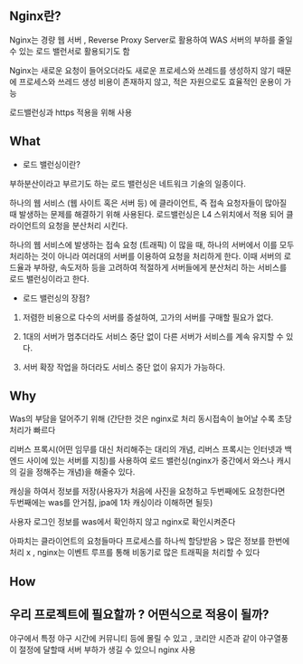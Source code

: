 ## Nginx란?

Nginx는 경량 웹 서버 , Reverse Proxy Server로 활용하여 WAS 서버의 부하를 줄일 수 있는 로드 밸런서로 활용되기도 함

Nginx는 새로운 요청이 들어오더라도 새로운 프로세스와 쓰레드를 생성하지 않기 때문에 프로세스와 쓰레드 생성 비용이 존재하지 않고,
적은 자원으로도 효율적인 운용이 가능

로드밸런싱과 https 적용을 위해 사용

## What

- 로드 밸런싱이란? 

부하분산이라고 부르기도 하는 로드 밸런싱은 네트워크 기술의 일종이다. 

하나의 웹 서비스 (웹 사이트 혹은 서버 등) 에 클라이언트, 즉 접속 요청자들이 많아질 때 발생하는 문제를 해결하기 위해 사용된다. 로드밸런싱은 L4 스위치에서 적용 되어 클라이언트의 요청을 분산처리 시킨다.



하나의 웹 서비스에 발생하는 접속 요청 (트래픽) 이 많을 때, 하나의 서버에서 이를 모두 처리하는 것이 아니라 여러대의 서버를 이용하여 요청을 처리하게 한다. 이때 서버의 로드율과 부하량, 속도저하 등을 고려하여 적절하게 서버들에게 분산처리 하는 서비스를 로드 밸런싱이라고 한다. 



- 로드 밸런싱의 장점?

1. 저렴한 비용으로 다수의 서버를 증설하여, 고가의 서버를 구매할 필요가 없다.

2. 1대의 서버가 멈추더라도 서비스 중단 없이 다른 서버가 서비스를 계속 유지할 수 있다.

3. 서버 확장 작업을 하더라도 서비스 중단 없이 유지가 가능하다. 




## Why
Was의 부담을 덜어주기 위해 (간단한 것은 nginx로 처리
동시접속이 늘어날 수록 초당 처리가 빠르다

리버스 프록시(어떤 임무를 대신 처리해주는 대리의 개념, 리버스 프록시는 인터넷과 백엔드 사이에 있는 서버를 지칭)를 사용하여 
로드 밸런싱(nginx가 중간에서 와스나 캐시의 길을 정해주는 개념)을 해줄수 있다.

캐싱을 하여서 정보를 저장(사용자가 처음에 사진을 요청하고 두번째에도 요청한다면 두번째에는 was를 안거침, jpa에 1차 캐싱이라 이해하면 될듯)

사용자 로그인 정보를 was에서 확인하지 않고 nginx로 확인시켜준다

아파치는 클라이언트의 요청들마다 프로세스를 하나씩 할당받음 > 많은 정보를 한번에 처리 x , nginx는 이벤트 루프를 통해 비동기로 많은 트래픽을
처리할 수 있다



## How


## 우리 프로젝트에 필요할까 ? 어떤식으로 적용이 될까?

야구에서 특정 야구 시간에 커뮤니티 등에 몰릴 수 있고 , 코리안 시즌과 같이 야구열풍이 절정에 달할때 서버 부하가 생길 수 있으니 nginx 사용
